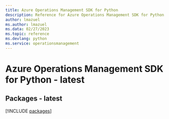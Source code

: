 ```yaml
---
title: Azure Operations Management SDK for Python
description: Reference for Azure Operations Management SDK for Python
author: lmazuel
ms.author: lmazuel
ms.data: 02/27/2023
ms.topic: reference
ms.devlang: python
ms.service: operationsmanagement
---
```

# Azure Operations Management SDK for Python - latest
## Packages - latest
[!INCLUDE [packages](operations-management-index.md)]